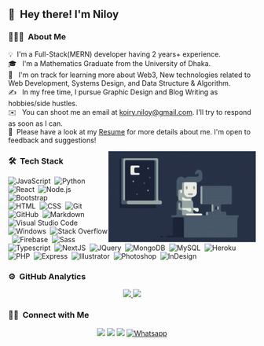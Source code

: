 <!-- ![Niloy Koiry Banner](https://raw.githubusercontent.com/AVS1508/AVS1508/master/assets/Aditya%20Vikram%20Singh%20Banner.jpg) -->

## 👋 &nbsp;Hey there! I'm Niloy

### 👨🏻‍💻 &nbsp;About Me

💡 &nbsp;I'm a Full-Stack(MERN) developer having 2 years+ experience.\
🎓 &nbsp; I'm a Mathematics Graduate from the University of Dhaka.\
🌱 &nbsp; I'm on track for learning more about Web3, New technologies related to Web Development, Systems Design, and Data Structure & Algorithm.\
✍️ &nbsp; In my free time, I pursue Graphic Design and Blog Writing as hobbies/side hustles.\
✉️ &nbsp; You can shoot me an email at koiry.niloy@gmail.com. I'll try to respond as soon as I can.\
📄 &nbsp;Please have a look at my [Resume](https://www.adityavsingh.com/resume.html) for more details about me. I'm open to feedback and suggestions!

<img alt="Night Coding" src="https://raw.githubusercontent.com/AVS1508/AVS1508/master/assets/Night-Coding.gif" align="right"/>

### 🛠 &nbsp;Tech Stack

![JavaScript](https://img.shields.io/badge/-JavaScript-05122A?style=flat&logo=javascript)&nbsp;
![Python](https://img.shields.io/badge/-Python-05122A?style=flat&logo=python)&nbsp;
![React](https://img.shields.io/badge/-React-05122A?style=flat&logo=react)&nbsp;
![Node.js](https://img.shields.io/badge/-Node.js-05122A?style=flat&logo=node.js)&nbsp;
![Bootstrap](https://img.shields.io/badge/-Bootstrap-05122A?style=flat&logo=bootstrap&logoColor=563D7C)\
![HTML](https://img.shields.io/badge/-HTML-05122A?style=flat&logo=HTML5)&nbsp;
![CSS](https://img.shields.io/badge/-CSS-05122A?style=flat&logo=CSS3&logoColor=1572B6)&nbsp;
![Git](https://img.shields.io/badge/-Git-05122A?style=flat&logo=git)&nbsp;
![GitHub](https://img.shields.io/badge/-GitHub-05122A?style=flat&logo=github)&nbsp;
![Markdown](https://img.shields.io/badge/-Markdown-05122A?style=flat&logo=markdown)\
![Visual Studio Code](https://img.shields.io/badge/-Visual%20Studio%20Code-05122A?style=flat&logo=visual-studio-code&logoColor=007ACC)&nbsp;
![Windows](https://img.shields.io/badge/Windows-0078D6?style=plastic&logo=windows&logoColor=white)&nbsp;
![Stack Overflow](https://img.shields.io/badge/-Stack%20Overflow-FE7A16?style=plastic&logo=stack-overflow&logoColor=white)&nbsp;
![Firebase](https://img.shields.io/badge/-Firebase-FFCA28?style=flat-square&logo=firebase&logoColor=ffffff)&nbsp;
![Sass](https://img.shields.io/badge/-Sass-%23CC6699?style=flat-square&logo=sass&logoColor=ffffff)&nbsp;
![Typescript](https://img.shields.io/badge/-TypeScript-white?style=flat&logo=typescript)&nbsp;
![NextJS](https://img.shields.io/badge/-NextJS-black?style=flat&logo=nextjs)&nbsp;
![JQuery](https://img.shields.io/badge/-JQuery-blue?style=flat&logo=jquery)&nbsp;
![MongoDB](https://img.shields.io/badge/-MongoDB-FCA121?style=flat&logo=mongodb)&nbsp;
![MySQL](https://img.shields.io/badge/-MySQL-black?style=flat&logo=mysql)&nbsp;
![Heroku](https://img.shields.io/badge/-Heroku-gray?style=flat&logo=heroku)&nbsp;
![PHP](https://img.shields.io/badge/PHP-%23777BB4.svg?logo=php&logoColor=white)&nbsp;
![Express](https://img.shields.io/badge/Express.js-000000?style=for-the-badge&logo=express&logoColor=white)&nbsp;
![Illustrator](https://img.shields.io/badge/-Illustrator-05122A?style=flat&logo=adobe-illustrator)&nbsp;
![Photoshop](https://img.shields.io/badge/-Photoshop-05122A?style=flat&logo=adobe-photoshop)&nbsp;
![InDesign](https://img.shields.io/badge/-InDesign-05122A?style=flat&logo=adobe-indesign)

### ⚙️ &nbsp;GitHub Analytics

<p align="center">
<a href="https://github.com/Niloykoiry">
  <img height="180em" src="https://github-readme-stats-eight-theta.vercel.app/api?username=Niloykoiry&show_icons=true&theme=algolia&include_all_commits=true&count_private=true"/>
  <img height="180em" src="https://github-readme-stats-eight-theta.vercel.app/api/top-langs/?username=Niloykoiry&layout=compact&langs_count=8&theme=algolia"/>
</a>
</p>

### 🤝🏻 &nbsp;Connect with Me

<p align="center">
<!-- <a href="https://www.adityavsingh.com"><img src="https://img.shields.io/badge/-adityavsingh.com-3423A6?style=flat&logo=Google-Chrome&logoColor=white"/></a> -->
<a href="https://www.linkedin.com/in/niloy-koiry/"><img src="https://img.shields.io/badge/-Niloy%20Koiry-0077B5?style=flat&logo=Linkedin&logoColor=white"/></a>
<a href="mailto:koiry.niloy@gmail.com"><img src="https://img.shields.io/badge/-koiry.niloy@gmail.com-D14836?style=flat&logo=Gmail&logoColor=white"/></a>
<a href="https://www.facebook.com/niloy.koiry"><img src="https://img.shields.io/badge/-@niloy.koiry-1877F2?style=flat&logo=Facebook&logoColor=white"/></a>
<a href="https://wa.me/8801515608951"><img src="https://img.shields.io/badge/whatsapp-%2325D366.svg?style=plastic&logo=whatsapp&logoColor=white" alt="Whatsapp"/></a>
</p>

